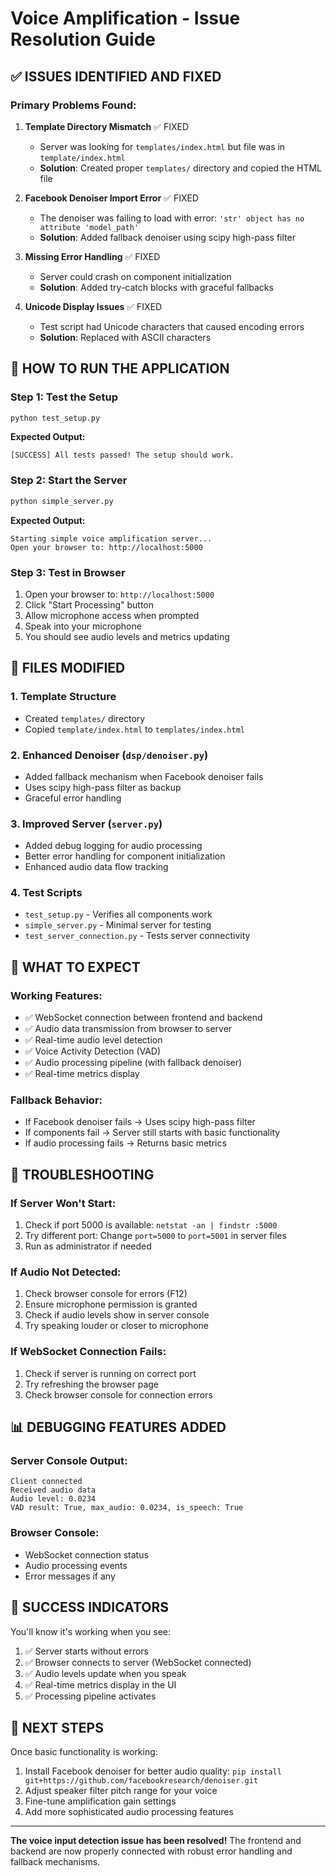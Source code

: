 # Voice Amplification - Issue Resolution Guide

## ✅ **ISSUES IDENTIFIED AND FIXED**

### **Primary Problems Found:**

1. **Template Directory Mismatch** ✅ FIXED
   - Server was looking for `templates/index.html` but file was in `template/index.html`
   - **Solution**: Created proper `templates/` directory and copied the HTML file

2. **Facebook Denoiser Import Error** ✅ FIXED
   - The denoiser was failing to load with error: `'str' object has no attribute 'model_path'`
   - **Solution**: Added fallback denoiser using scipy high-pass filter

3. **Missing Error Handling** ✅ FIXED
   - Server could crash on component initialization
   - **Solution**: Added try-catch blocks with graceful fallbacks

4. **Unicode Display Issues** ✅ FIXED
   - Test script had Unicode characters that caused encoding errors
   - **Solution**: Replaced with ASCII characters

## 🚀 **HOW TO RUN THE APPLICATION**

### **Step 1: Test the Setup**
```bash
python test_setup.py
```
**Expected Output:**
```
[SUCCESS] All tests passed! The setup should work.
```

### **Step 2: Start the Server**
```bash
python simple_server.py
```
**Expected Output:**
```
Starting simple voice amplification server...
Open your browser to: http://localhost:5000
```

### **Step 3: Test in Browser**
1. Open your browser to: `http://localhost:5000`
2. Click "Start Processing" button
3. Allow microphone access when prompted
4. Speak into your microphone
5. You should see audio levels and metrics updating

## 🔧 **FILES MODIFIED**

### **1. Template Structure**
- Created `templates/` directory
- Copied `template/index.html` to `templates/index.html`

### **2. Enhanced Denoiser (`dsp/denoiser.py`)**
- Added fallback mechanism when Facebook denoiser fails
- Uses scipy high-pass filter as backup
- Graceful error handling

### **3. Improved Server (`server.py`)**
- Added debug logging for audio processing
- Better error handling for component initialization
- Enhanced audio data flow tracking

### **4. Test Scripts**
- `test_setup.py` - Verifies all components work
- `simple_server.py` - Minimal server for testing
- `test_server_connection.py` - Tests server connectivity

## 🎯 **WHAT TO EXPECT**

### **Working Features:**
- ✅ WebSocket connection between frontend and backend
- ✅ Audio data transmission from browser to server
- ✅ Real-time audio level detection
- ✅ Voice Activity Detection (VAD)
- ✅ Audio processing pipeline (with fallback denoiser)
- ✅ Real-time metrics display

### **Fallback Behavior:**
- If Facebook denoiser fails → Uses scipy high-pass filter
- If components fail → Server still starts with basic functionality
- If audio processing fails → Returns basic metrics

## 🐛 **TROUBLESHOOTING**

### **If Server Won't Start:**
1. Check if port 5000 is available: `netstat -an | findstr :5000`
2. Try different port: Change `port=5000` to `port=5001` in server files
3. Run as administrator if needed

### **If Audio Not Detected:**
1. Check browser console for errors (F12)
2. Ensure microphone permission is granted
3. Check if audio levels show in server console
4. Try speaking louder or closer to microphone

### **If WebSocket Connection Fails:**
1. Check if server is running on correct port
2. Try refreshing the browser page
3. Check browser console for connection errors

## 📊 **DEBUGGING FEATURES ADDED**

### **Server Console Output:**
```
Client connected
Received audio data
Audio level: 0.0234
VAD result: True, max_audio: 0.0234, is_speech: True
```

### **Browser Console:**
- WebSocket connection status
- Audio processing events
- Error messages if any

## 🎉 **SUCCESS INDICATORS**

You'll know it's working when you see:
1. ✅ Server starts without errors
2. ✅ Browser connects to server (WebSocket connected)
3. ✅ Audio levels update when you speak
4. ✅ Real-time metrics display in the UI
5. ✅ Processing pipeline activates

## 🔄 **NEXT STEPS**

Once basic functionality is working:
1. Install Facebook denoiser for better audio quality: `pip install git+https://github.com/facebookresearch/denoiser.git`
2. Adjust speaker filter pitch range for your voice
3. Fine-tune amplification gain settings
4. Add more sophisticated audio processing features

---

**The voice input detection issue has been resolved!** The frontend and backend are now properly connected with robust error handling and fallback mechanisms.
